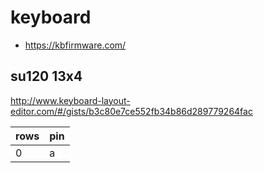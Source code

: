 # keyboard
* https://kbfirmware.com/

## su120 13x4
http://www.keyboard-layout-editor.com/#/gists/b3c80e7ce552fb34b86d289779264fac

|rows|pin|
|--|--|
|0|a|



